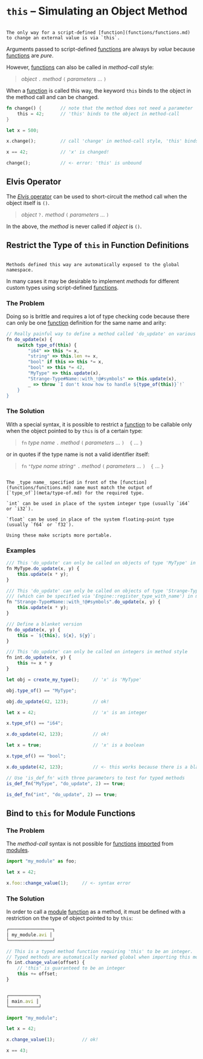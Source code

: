 `this` &ndash; Simulating an Object Method
==========================================

```admonish warning.side "Functions are pure"

The only way for a script-defined [function](functions/functions.md) to change an external value is via `this`.
```

Arguments passed to script-defined [functions](functions/functions.md) are always by _value_ because
[functions](functions/functions.md) are _pure_.

However, [functions](functions/functions.md) can also be called in _method-call_ style:

> _object_ `.` _method_ `(` _parameters_ ... `)`

When a [function](functions/functions.md) is called this way, the keyword `this` binds to the object in the
method call and can be changed.

```rust
fn change() {       // note that the method does not need a parameter
    this = 42;      // 'this' binds to the object in method-call
}

let x = 500;

x.change();         // call 'change' in method-call style, 'this' binds to 'x'

x == 42;            // 'x' is changed!

change();           // <- error: 'this' is unbound
```


Elvis Operator
--------------

The [_Elvis_ operator](https://en.wikipedia.org/wiki/Elvis_operator) can be used to short-circuit
the method call when the object itself is `()`.

> _object_ `?.` _method_ `(` _parameters_ ... `)`

In the above, the _method_ is never called if _object_ is `()`.


Restrict the Type of `this` in Function Definitions
---------------------------------------------------

```admonish tip.side.wide "Tip: Automatically global"

Methods defined this way are automatically exposed to the global namespace.
```

In many cases it may be desirable to implement _methods_ for different custom types using
script-defined [functions](functions/functions.md).

### The Problem

Doing so is brittle and requires a lot of type checking code because there can only be one
[function](functions/functions.md) definition for the same name and arity:

```js
// Really painful way to define a method called 'do_update' on various data types
fn do_update(x) {
    switch type_of(this) {
        "i64" => this *= x,
        "string" => this.len += x,
        "bool" if this => this *= x,
        "bool" => this *= 42,
        "MyType" => this.update(x),
        "Strange-Type#Name::with_!@#symbols" => this.update(x),
        _ => throw `I don't know how to handle ${type_of(this)}`!`
    }
}
```

### The Solution

With a special syntax, it is possible to restrict a [function](functions/functions.md) to be callable only
when the object pointed to by `this` is of a certain type:

> `fn`  _type name_ `.` _method_ `(` _parameters_ ... `)  {`  ...  `}`

or in quotes if the type name is not a valid identifier itself:

> `fn`  `"`_type name string_`"` `.` _method_ `(` _parameters_ ... `)  {`  ...  `}`

~~~admonish warning.small "Type name must be the same as `type_of`"

The _type name_ specified in front of the [function](functions/functions.md) name must match the output of
[`type_of`](meta/type-of.md) for the required type.
~~~

~~~admonish tip.small "Tip: `int` and `float`"
`int` can be used in place of the system integer type (usually `i64` or `i32`).

`float` can be used in place of the system floating-point type (usually `f64` or `f32`).

Using these make scripts more portable.
~~~

### Examples

```js
/// This 'do_update' can only be called on objects of type 'MyType' in method style
fn MyType.do_update(x, y) {
    this.update(x * y);
}

/// This 'do_update' can only be called on objects of type 'Strange-Type#Name::with_!@#symbols'
/// (which can be specified via 'Engine::register_type_with_name') in method style
fn "Strange-Type#Name::with_!@#symbols".do_update(x, y) {
    this.update(x * y);
}

/// Define a blanket version
fn do_update(x, y) {
    this = `${this}, ${x}, ${y}`;
}

/// This 'do_update' can only be called on integers in method style
fn int.do_update(x, y) {
    this += x * y
}

let obj = create_my_type();     // 'x' is 'MyType'

obj.type_of() == "MyType";

obj.do_update(42, 123);         // ok!

let x = 42;                     // 'x' is an integer

x.type_of() == "i64";

x.do_update(42, 123);           // ok!

let x = true;                   // 'x' is a boolean

x.type_of() == "bool";

x.do_update(42, 123);           // <- this works because there is a blanket version

// Use 'is_def_fn' with three parameters to test for typed methods
is_def_fn("MyType", "do_update", 2) == true;

is_def_fn("int", "do_update", 2) == true;
```


Bind to `this` for Module Functions
-----------------------------------

### The Problem

The _method-call_ syntax is not possible for [functions](functions/functions.md) [imported](modules/import.md)
from [modules](modules/index.md).

```js
import "my_module" as foo;

let x = 42;

x.foo::change_value(1);     // <- syntax error
```

### The Solution

In order to call a [module](modules/index.md) [function](functions/functions.md) as a method, it must be
defined with a restriction on the type of object pointed to by `this`:

```js
┌────────────────┐
│ my_module.avi │
└────────────────┘

// This is a typed method function requiring 'this' to be an integer.
// Typed methods are automatically marked global when importing this module.
fn int.change_value(offset) {
    // 'this' is guaranteed to be an integer
    this += offset;
}


┌───────────┐
│ main.avi │
└───────────┘

import "my_module";

let x = 42;

x.change_value(1);          // ok!

x == 43;
```
